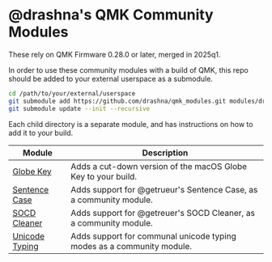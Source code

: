 # @drashna's QMK Community Modules

These rely on QMK Firmware 0.28.0 or later, merged in 2025q1.

In order to use these community modules with a build of QMK, this repo should be added to your external userspace as a submodule.

```sh
cd /path/to/your/external/userspace
git submodule add https://github.com/drashna/qmk_modules.git modules/drashna
git submodule update --init --recursive
```

Each child directory is a separate module, and has instructions on how to add it to your build.

| Module                              | Description                                                           |
|-------------------------------------|-----------------------------------------------------------------------|
| [Globe Key](./globe_key/)           | Adds a cut-down version of the macOS Globe Key to your build.         |
| [Sentence Case](./sentence_case/)   | Adds support for @getrueur's Sentence Case, as a community module.    |
| [SOCD Cleaner](./socd_cleaner/)     | Adds support for @getreuer's SOCD Cleaner, as a community module.     |
| [Unicode Typing](./unicode_typing/) | Adds support for communal unicode typing modes as a community module. |
